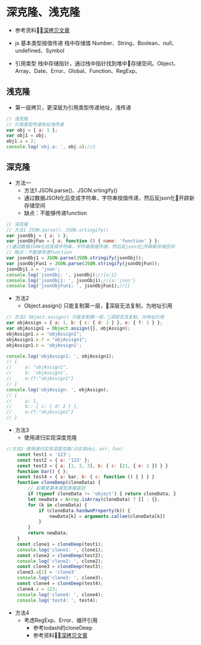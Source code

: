 # 深克隆、浅克隆

* 参考资料[深拷贝文章](https://juejin.im/post/5ad6b72f6fb9a028d375ecf6)

* js 基本类型按值传递 栈中存储值 Number、String、Boolean、null、undefined、Symbol
* 引用类型 栈中存储指针，通过栈中指针找到堆中存储空间。Object、Array、Date、Error、Global、Function、RegExp、

## 浅克隆
* 第一层拷贝，更深层为引用类型传递地址，浅传递
```js
// 浅克隆
// 引用类型传递地址浅传递
var obj = { a: 1 };
var obj1 = obj;
obj1.a = 2;
console.log('obj.a: ', obj.a);//2
```

## 深克隆

* 方法一
  * 方法1 JSON.parse()、JSON.srtingify()
  * 通过数据JSON化后变成字符串，字符串按值传递，然后反json化开辟新存储空间
  * 缺点：不能够传递function

```js
// 深克隆
// 方法1 JSON.parse()、JSON.srtingify()
var jsonObj = { a: 1 };
var jsonObjFun = { a: function () { name: 'function' } };
//通过数据JSON化后变成字符串，字符串按值传递，然后反json化开辟新存储空间
// 缺点：不能够传递function
var jsonObj1 = JSON.parse(JSON.stringify(jsonObj));
var jsonObjFun1 = JSON.parse(JSON.stringify(jsonObjFun));
jsonObj1.a = 'json';
console.log('jsonObj: ', jsonObj);//{a:1}
console.log('jsonObj1: ', jsonObj1);//{a:'json'}
console.log('jsonObjFun1: ', jsonObjFun1);//{}
```
* 方法2
  *  Object.assign() 只能复制第一层，深层无法复制，为地址引用
```js
// 方法2 Object.assign() 只能复制第一层，深层无法复制，为地址引用
var objAssign = { a: 1, b: { c: { d: 2 } }, e: { f: 1 } };
var objAssign1 = Object.assign({}, objAssign);
objAssign1.a = "objAssign1";
objAssign1.e.f = "objAssign1";
objAssign1.b = 'objAssign1';

console.log('objAssign1: ', objAssign1);
// {
//     a: "objAssign1",
//     b: 'objAssign1',
//     e:{f:"objAssign1"}
// }
console.log('objAssign: ', objAssign);
// {
//     a: 1,
//     b:: { c: { d: 2 } },
//     e:{f:"objAssign1"}
// }
```

* 方法3
    * 使用递归实现深度克隆
```js
//方法3 使用递归实现深度克隆(只实现obj、arr、fun)
    const test1 = '123';
    const test2 = { a: '123' };
    const test3 = { a: [1, 2, 3], b: { c: [21, { e: 2 }] } }
    function bar() { };
    const test4 = { a: bar, b: { c: function () { } } }
    function cloneDeep(cloneData) {
        // 如果是基本类型直接返回
        if (typeof cloneData != 'object') { return cloneData; }
        let newData = Array.isArray(cloneData) ? [] : {};
        for (k in cloneData) {
            if (cloneData.hasOwnProperty(k)) {
                newData[k] = arguments.callee(cloneData[k])
            }
        }
        return newData;
    }
    const clone1 = cloneDeep(test1);
    console.log('clone1: ', clone1);
    const clone2 = cloneDeep(test2);
    console.log('clone2: ', clone2);
    const clone3 = cloneDeep(test3);
    clone3.a[1] = 'clone3'
    console.log('clone3: ', clone3);
    const clone4 = cloneDeep(test4);
    clone4.a = 123;
    console.log('clone4: ', clone4);
    console.log('test4: ', test4);
```
* 方法4 
  * 考虑RegExp、Error、循环引用 
    * 参考lodash的cloneDeep
    * 参考资料[深拷贝文章](https://juejin.im/post/5ad6b72f6fb9a028d375ecf6)
